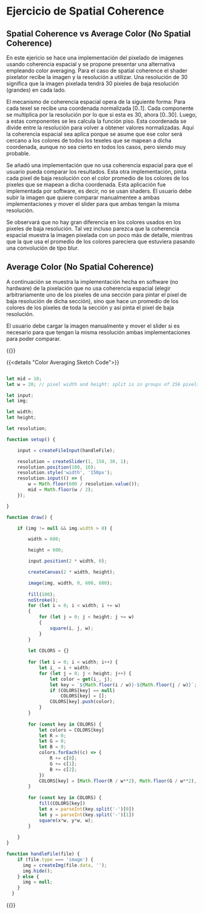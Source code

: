 # Ejercicio de Spatial Coherence

## Spatial Coherence vs Average Color (No Spatial Coherence)

En este ejericio se hace una implementación del pixelado de imágenes usando coherencia espacial y se propone presentar una alternativa empleando color averaging. Para el caso de spatial coherence el shader pixelator recibe la imagen y la resolución a utilizar. Una resolución de 30 significa que la imagen pixelada tendrá 30 pixeles de baja resolución (grandes) en cada lado. 

El mecanismo de coherencia espacial opera de la siguiente forma: Para cada texel se recibe una coordenada normalizada [0..1]. Cada componente se multiplica por la resolución por lo que si esta es 30, ahora [0..30]. Luego, a estas componentes se les calcula la función piso. Esta coordenada se divide entre la resolución para volver a obtener valores normalizadas. Aquí la coherencia espacial sea aplica porque se asume que ese color será cercano a los colores de todos los texeles que se mapean a dicha coordenada, aunque no sea cierto en todos los casos, pero siendo muy probable.

Se añadó una implementación que no usa coherencia espacial para que el usuario pueda comparar los resultados. Esta otra implementación, pinta cada pixel de baja resolución con el color promedio de los colores de los pixeles que se mapean a dicha coordenada. Esta aplicación fue implementada por software, es decir, no se usan shaders. El usuario debe subir la imagen que quiere comparar manualmentee a ambas implementaciones y mover el slider para que ambas tengan la misma resolución.

Se observará que no hay gran diferencia en los colores usados en los pixeles de baja resolución. Tal vez incluso parezca que la coherencia espacial muestra la imagen pixelada con un poco más de detalle, mientras que la que usa el promedio de los colores pareciera que estuviera pasando una convolución de tipo blur.

## Average Color (No Spatial Coherence)

A continuación se muestra la implementación hecha en software (no hardware) de la pixelación que no usa coherencia espacial (elegir arbitrariamente uno de los pixeles de una sección para pintar el pixel de baja resolución de dicha sección), sino que hace un promedio de los colores de los pixeles de toda la sección y así pinta el pixel de baja resolución.

El usuario debe cargar la imagen manualmente y mover el slider si es necesario para que tengan la misma resolución ambas implementaciones para poder comparar.

{{<p5-iframe sketch="/showcase/sketches/shader_sp/average.js" width="650" height="750">}}

{{<details "Color Averaging Sketch Code">}}

``` js

let mid = 10;
let w = 20; // pixel width and height: split is in groups of 256 pixels.

let input;
let img;

let width;
let height;

let resolution;

function setup() {

    input = createFileInput(handleFile);

    resolution = createSlider(1, 150, 30, 1);
    resolution.position(100, 10);
    resolution.style('width', '150px');
    resolution.input(() => {
        w = Math.floor(600 / resolution.value());
        mid = Math.floor(w / 2);
    });

}

function draw() {

    if (img != null && img.width > 0) {

        width = 600;

        height = 600;

        input.position(2 * width, 0);

        createCanvas(2 * width, height);

        image(img, width, 0, 600, 600);
    
        fill(100);
        noStroke();
        for (let i = 0; i < width; i += w)
        {
            for (let j = 0; j < height; j += w)
            {
                square(i, j, w);
            } 
        }   
    
        let COLORS = {}
    
        for (let i = 0; i < width; i++) {
            let i_ = i + width;
            for (let j = 0; j < height; j++) {
                let color = get(i_, j);
                let key = `${Math.floor(i / w)}-${Math.floor(j / w)}`;
                if (COLORS[key] == null)
                    COLORS[key] = [];
                COLORS[key].push(color);
            }
        }
    
        for (const key in COLORS) {
            let colors = COLORS[key]
            let R = 0;
            let G = 0;
            let B = 0;
            colors.forEach((c) => {
                R += c[0];
                G += c[1];
                B += c[2];
            })
            COLORS[key] = [Math.floor(R / w**2), Math.floor(G / w**2), Math.floor(B / w**2)]
        }
    
        for (const key in COLORS) {
            fill(COLORS[key])
            let x = parseInt(key.split('-')[0])
            let y = parseInt(key.split('-')[1])
            square(x*w, y*w, w);
        }
    
    }
}

function handleFile(file) {
    if (file.type === 'image') {
      img = createImg(file.data, '');
      img.hide();
    } else {
      img = null;
    }
  }

```
{{</details >}}